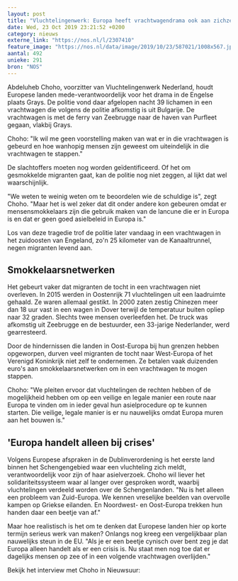```yaml
---
layout: post
title: "Vluchtelingenwerk: Europa heeft vrachtwagendrama ook aan zichzelf te wijten"
date: Wed, 23 Oct 2019 23:21:52 +0200
category: nieuws
externe_link: "https://nos.nl/l/2307410"
feature_image: "https://nos.nl/data/image/2019/10/23/587021/1008x567.jpg"
aantal: 492
unieke: 291
bron: "NOS"
---
```


<p>Abdeluheb Choho, voorzitter van Vluchtelingenwerk Nederland, houdt Europese landen mede-verantwoordelijk voor het drama in de Engelse plaats Grays. De politie vond daar afgelopen nacht 39 lichamen in een vrachtwagen die volgens de politie afkomstig is uit Bulgarije. De vrachtwagen is met de ferry van Zeebrugge naar de haven van Purfleet gegaan, vlakbij Grays.</p>
<p>Choho: "Ik wil me geen voorstelling maken van wat er in die vrachtwagen is gebeurd en hoe wanhopig mensen zijn geweest om uiteindelijk in die vrachtwagen te stappen."</p>
<p>De slachtoffers moeten nog worden geïdentificeerd. Of het om gesmokkelde migranten gaat, kan de politie nog niet zeggen, al lijkt dat wel waarschijnlijk.</p>
<p>"We weten te weinig weten om te beoordelen wie de schuldige is", zegt Choho. "Maar het is wel zeker dat dit onder andere kon gebeuren omdat er mensensmokkelaars zijn die gebruik maken van de lancune die er in Europa is en dat er geen goed asielbeleid in Europa is."</p>
<p>Los van deze tragedie trof de politie later vandaag in een vrachtwagen in het zuidoosten van Engeland, zo'n 25 kilometer van de Kanaaltrunnel, negen migranten levend aan.</p>
<h2>Smokkelaarsnetwerken</h2>
<p>Het gebeurt vaker dat migranten de tocht in een vrachtwagen niet overleven. In 2015 werden in Oostenrijk 71 vluchtelingen uit een laadruimte gehaald. Ze waren allemaal gestikt. In 2000 zaten zestig Chinezen meer dan 18 uur vast in een wagen in Dover terwijl de temperatuur buiten opliep naar 32 graden. Slechts twee mensen overleefden het. De truck was afkomstig uit Zeebrugge en de bestuurder, een 33-jarige Nederlander, werd gearresteerd.</p>
<p>Door de hindernissen die landen in Oost-Europa bij hun grenzen hebben opgeworpen, durven veel migranten de tocht naar West-Europa of het Verenigd Koninkrijk niet zelf te ondernemen. Ze betalen vaak duizenden euro's aan smokkelaarsnetwerken om in een vrachtwagen te mogen stappen.</p>
<p>Choho: "We pleiten ervoor dat vluchtelingen de rechten hebben of de mogelijkheid hebben om op een veilige en legale manier een route naar Europa te vinden om in ieder geval hun asielprocedure op te kunnen starten. Die veilige, legale manier is er nu nauwelijks omdat Europa muren aan het bouwen is."</p>
<h2>'Europa handelt alleen bij crises'</h2>
<p>Volgens Europese afspraken in de Dublinverordening is het eerste land binnen het Schengengebied waar een vluchteling zich meldt, verantwoordelijk voor zijn of haar asielverzoek. Choho wil liever het solidariteitssysteem waar al langer over gesproken wordt, waarbij vluchtelingen verdeeld worden over de Schengenlanden. "Nu is het alleen een probleem van Zuid-Europa. We kennen vreselijke beelden van overvolle kampen op Griekse eilanden. En Noordwest- en Oost-Europa trekken hun handen daar een beetje van af."</p>
<p>Maar hoe realistisch is het om te denken dat Europese landen hier op korte termijn serieus werk van maken? Onlangs nog kreeg een vergelijkbaar plan nauwelijks steun in de EU. "Als je er een beetje cynisch over bent zeg je dat Europa alleen handelt als er een crisis is. Nu staat men nog toe dat er dagelijks mensen op zee of in een volgende vrachtwagen overlijden."</p>
<p>Bekijk het interview met Choho in Nieuwsuur:</p>
